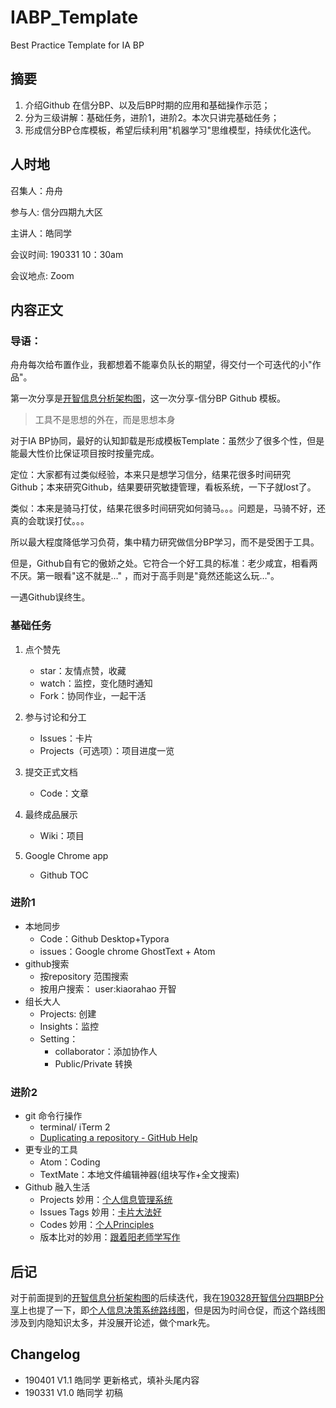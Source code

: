 # IABP_Template
Best Practice Template for IA BP



## 摘要
1. 介绍Github 在信分BP、以及后BP时期的应用和基础操作示范；
2. 分为三级讲解：基础任务，进阶1，进阶2。本次只讲完基础任务；
3. 形成信分BP仓库模板，希望后续利用"机器学习"思维模型，持续优化迭代。



## 人时地

召集人：舟舟

参与人:  信分四期九大区

主讲人：皓同学

会议时间: 190331 10：30am

会议地点: Zoom



## 内容正文


### 导语：

舟舟每次给布置作业，我都想着不能辜负队长的期望，得交付一个可迭代的小"作品"。



 第一次分享是[开智信息分析架构图](https://github.com/kiaorahao/IABP_Template/blob/master/assets/%E5%BC%80%E6%99%BA%E4%BF%A1%E6%81%AF%E5%88%86%E6%9E%90%E6%9E%B6%E6%9E%84%E5%9B%BE.png)，这一次分享-信分BP Github 模板。



> 工具不是思想的外在，而是思想本身



对于IA BP协同，最好的认知卸载是形成模板Template：虽然少了很多个性，但是能最大性价比保证项目按时按量完成。



定位：大家都有过类似经验，本来只是想学习信分，结果花很多时间研究Github；本来研究Github，结果要研究敏捷管理，看板系统，一下子就lost了。



类似：本来是骑马打仗，结果花很多时间研究如何骑马。。。问题是，马骑不好，还真的会耽误打仗。。。



所以最大程度降低学习负荷，集中精力研究做信分BP学习，而不是受困于工具。



但是，Github自有它的傲娇之处。它符合一个好工具的标准：老少咸宜，相看两不厌。第一眼看"这不就是…" ，而对于高手则是"竟然还能这么玩…"。



一遇Github误终生。



### 基础任务

1. 点个赞先

   - star：友情点赞，收藏
   - watch：监控，变化随时通知
   - Fork：协同作业，一起干活

2. 参与讨论和分工

   - Issues：卡片
   - Projects（可选项）：项目进度一览

3. 提交正式文档

   - Code：文章

4. 最终成品展示

   - Wiki：项目

5. Google Chrome app

   - Github TOC

   



### 进阶1

- 本地同步
  - Code：Github Desktop+Typora
  - issues：Google chrome GhostText + Atom
- github搜索
  - 按repository 范围搜索
  - 按用户搜索： user:kiaorahao 开智
- 组长大人
  - Projects: 创建
  - Insights：监控
  - Setting：
    - collaborator：添加协作人
    - Public/Private 转换



### 进阶2

- git 命令行操作
  - terminal/ iTerm 2
  - [Duplicating a repository - GitHub Help](https://help.github.com/en/articles/duplicating-a-repository)
- 更专业的工具
  - Atom：Coding
  - TextMate：本地文件编辑神器(组块写作+全文搜索)
- Github 融入生活
  - Projects 妙用：[个人信息管理系统](https://github.com/kiaorahao/Self-introspection/projects/4)
  - Issues Tags 妙用：[卡片大法好](https://github.com/kiaorahao/Cards/labels)
  - Codes 妙用：[个人Principles](https://github.com/kiaorahao/Principles/blob/master/principles.md)
  - 版本比对的妙用：[跟着阳老师学写作](https://github.com/kiaorahao/awesome_tools/commit/741df630d578d5b281204203038fa099bd274026#diff-47cdbe3c2969a48e63edeb5f143e1230)





## 后记

对于前面提到的[开智信息分析架构图](https://github.com/kiaorahao/IABP_Template/blob/master/assets/%E5%BC%80%E6%99%BA%E4%BF%A1%E6%81%AF%E5%88%86%E6%9E%90%E6%9E%B6%E6%9E%84%E5%9B%BE.png)的后续迭代，我在[190328开智信分四期BP分享](https://github.com/kiaorahao/openmind/blob/master/IA/190328%E5%BC%80%E6%99%BA%E4%BF%A1%E5%88%86%E5%9B%9B%E6%9C%9FBP%E5%88%86%E4%BA%AB.pdf)上也提了一下，即[个人信息决策系统路线图](https://github.com/kiaorahao/IABP_Template/blob/master/assets/%E4%B8%AA%E4%BA%BA%E4%BF%A1%E6%81%AF%E5%86%B3%E7%AD%96%E7%B3%BB%E7%BB%9F%E8%B7%AF%E7%BA%BF%E5%9B%BE.png)，但是因为时间仓促，而这个路线图涉及到内隐知识太多，并没展开论述，做个mark先。

## Changelog

- 190401 V1.1 皓同学 更新格式，填补头尾内容 
- 190331 V1.0 皓同学 初稿 